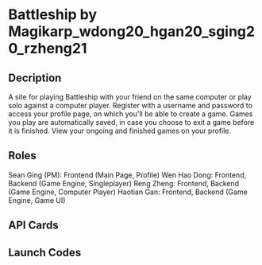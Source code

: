 # Battleship by Magikarp_wdong20_hgan20_sging20_rzheng21

## Decription
A site for playing Battleship with your friend on the same computer or play solo against a computer player. Register with a username and password to access your profile page, on which you'll be able to create a game. Games you play are automatically saved, in case you choose to exit a game before it is finished. View your ongoing and finished games on your profile.

## Roles
Sean Ging (PM): Frontend (Main Page, Profile)
Wen Hao Dong: Frontend, Backend (Game Engine, Singleplayer)
Reng Zheng: Frontend, Backend (Game Engine, Computer Player)
Haotian Gan: Frontend, Backend (Game Engine, Game UI)

## API Cards

## Launch Codes
